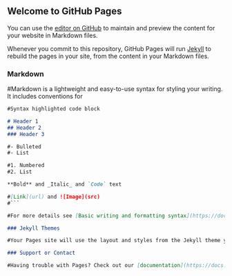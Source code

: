 ## Welcome to GitHub Pages

You can use the [editor on GitHub](https://github.com/hasheng/hasheng.github.io/edit/main/index.md) to maintain and preview the content for your website in Markdown files.

Whenever you commit to this repository, GitHub Pages will run [Jekyll](https://jekyllrb.com/) to rebuild the pages in your site, from the content in your Markdown files.

### Markdown

#Markdown is a lightweight and easy-to-use syntax for styling your writing. It includes conventions for

```markdown
#Syntax highlighted code block

# Header 1
## Header 2
### Header 3

#- Bulleted
#- List

#1. Numbered
#2. List

**Bold** and _Italic_ and `Code` text

#[Link](url) and ![Image](src)
#```

#For more details see [Basic writing and formatting syntax](https://docs.github.com/en/github/writing-on-github/getting-started-with-writing-and-#formatting-on-github/basic-writing-and-formatting-syntax).

### Jekyll Themes

#Your Pages site will use the layout and styles from the Jekyll theme you have selected in your [repository settings]##(https://github.com/hasheng/hasheng.github.io/settings/pages). The name of this theme is saved in the Jekyll `_config.yml` configuration file.

### Support or Contact

#Having trouble with Pages? Check out our [documentation](https://docs.github.com/categories/github-pages-basics/) or [contact support]#(https://support.github.com/contact) and we’ll help you sort it out.
